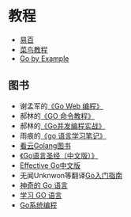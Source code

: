 # 教程

- [易百](http://www.yiibai.com/go)
- [菜鸟教程](http://www.runoob.com/go)
- [Go by Example](https://gobyexample.com/)

## 图书

- 谢孟军的[《Go Web 编程》](https://www.gitbook.com/book/astaxie/build-web-application-with-golang/details/zh)
- 郝林的[《GO 命令教程》](https://github.com/hyper-carrot/go_command_tutorial)
- 郝林的[《Go并发编程实战》](http://www.ituring.com.cn/book/1525)
- 雨痕的[《go 语言学习笔记》](http://wiki.jikexueyuan.com/project/the-go-study-notes-fourth-edition/)
- [看云Golang图书](http://www.kancloud.cn/search?keyword=Golang)
- [《Go语言圣经（中文版）》](https://www.gitbook.com/book/yar999/gopl-zh/details)
- [Effective Go中文版](http://www.kancloud.cn/kancloud/effective)
- 无闻Unknwon等翻译[Go入门指南](https://github.com/Unknwon/the-way-to-go_ZH_CN)
- [神奇的 Go 语言](http://wiki.jikexueyuan.com/project/magical-go/)
- [学习 GO 语言](http://wiki.jikexueyuan.com/project/learn-go-language/)
- [Go系统编程](https://legacy.gitbook.com/book/astaxie/go-system-programming/details/zh)
